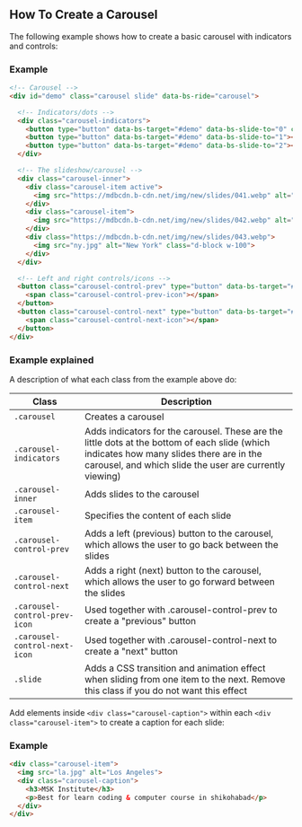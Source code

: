 ## How To Create a Carousel

The following example shows how to create a basic carousel with indicators and controls:

### Example
```html
<!-- Carousel -->
<div id="demo" class="carousel slide" data-bs-ride="carousel">

  <!-- Indicators/dots -->
  <div class="carousel-indicators">
    <button type="button" data-bs-target="#demo" data-bs-slide-to="0" class="active"></button>
    <button type="button" data-bs-target="#demo" data-bs-slide-to="1"></button>
    <button type="button" data-bs-target="#demo" data-bs-slide-to="2"></button>
  </div>

  <!-- The slideshow/carousel -->
  <div class="carousel-inner">
    <div class="carousel-item active">
      <img src="https://mdbcdn.b-cdn.net/img/new/slides/041.webp" alt="Los Angeles" class="d-block w-100">
    </div>
    <div class="carousel-item">
      <img src="https://mdbcdn.b-cdn.net/img/new/slides/042.webp" alt="Chicago" class="d-block w-100">
    </div>
    <div class="https://mdbcdn.b-cdn.net/img/new/slides/043.webp">
      <img src="ny.jpg" alt="New York" class="d-block w-100">
    </div>
  </div>

  <!-- Left and right controls/icons -->
  <button class="carousel-control-prev" type="button" data-bs-target="#demo" data-bs-slide="prev">
    <span class="carousel-control-prev-icon"></span>
  </button>
  <button class="carousel-control-next" type="button" data-bs-target="#demo" data-bs-slide="next">
    <span class="carousel-control-next-icon"></span>
  </button>
</div>
```

### Example explained

A description of what each class from the example above do:

| Class | Description |
| --- | --- |
| `.carousel` | Creates a carousel |
| `.carousel-indicators` | Adds indicators for the carousel. These are the little dots at the bottom of each slide (which indicates how many slides there are in the carousel, and which slide the user are currently viewing) |
| `.carousel-inner` | Adds slides to the carousel |
| `.carousel-item` | Specifies the content of each slide |
| `.carousel-control-prev` | Adds a left (previous) button to the carousel, which allows the user to go back between the slides |
| `.carousel-control-next` | Adds a right (next) button to the carousel, which allows the user to go forward between the slides |
| `.carousel-control-prev-icon` | Used together with .carousel-control-prev to create a "previous" button |
| `.carousel-control-next-icon` | Used together with .carousel-control-next to create a "next" button |
| `.slide` | Adds a CSS transition and animation effect when sliding from one item to the next. Remove this class if you do not want this effect |

Add elements inside `<div class="carousel-caption">` within each `<div class="carousel-item">` to create a caption for each slide:

### Example
```html
<div class="carousel-item">
  <img src="la.jpg" alt="Los Angeles">
  <div class="carousel-caption">
    <h3>MSK Institute</h3>
    <p>Best for learn coding & computer course in shikohabad</p>
  </div>
</div>
```